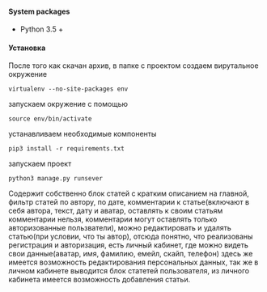 #### System packages
* Python 3.5 +
 
#### Установка
После того как скачан архив, в папке с проектом создаем вирутальное окружение
 
    virtualenv --no-site-packages env
   
запускаем окружение с помощью
 
    source env/bin/activate
 
устанавливаем необходимые компоненты
 
    pip3 install -r requirements.txt
 
запускаем проект
 
    python3 manage.py runsever


Содержит собственно блок статей с кратким описанием на главной, фильтр статей по автору, по дате, комментарии к статье(включают в себя автора, текст, дату и аватар, оставлять к своим статьям комментарии нельзя, комментарии могут оставлять только авторизованные пользватели), можно редактировать и удалять статью(при условии, что ты автор), отсюда понятно, что реализованы регистрация и авторизация, есть личный кабинет, где можно видеть свои данные(аватар, имя, фамилию, емейл, скайп, телефон) здесь же имеется возможность редактирования персональных данных, так же в личном кабинете выводится блок статетей пользователя, из личного кабинета имеется возможность добавления статьи.
